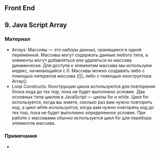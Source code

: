 ## Front End
## 9. Java Script Array

### Материал
* Arrays: Массивы — это наборы данных, хранящиеся в одной переменной. Массивы могут содержать данные любого типа, а элементы могут добавляться или удаляться из массива динамически. Для доступа к элементам массива мы используем индекс, начинающийся с 0. Массивы можно создавать либо с помощью литералов массива ([]), либо с помощью конструктора Array().
* Loop Constructs: Конструкции цикла используются для повторения блока кода до тех пор, пока не будет выполнено условие. Два основных типа циклов в JavaScript — циклы for и while. Цикл for используется, когда вы знаете, сколько раз вам нужно повторить код, а цикл while используется, когда вам нужно повторять код до тех пор, пока не будет выполнено определенное условие. При работе с массивами обычно используется цикл for для перебора элементов массива.

### Примечания
* 


